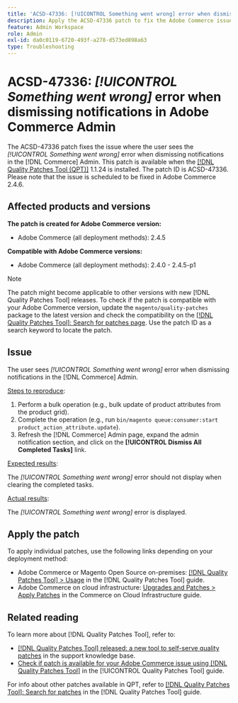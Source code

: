 ```yaml
---
title: 'ACSD-47336: [!UICONTROL Something went wrong] error when dismissing notifications in Adobe Commerce Admin'
description: Apply the ACSD-47336 patch to fix the Adobe Commerce issue where the user sees [!UICONTROL Something went wrong] error when dismissing notifications in the [!DNL Commerce] Admin.
feature: Admin Workspace
role: Admin
exl-id: da0c0119-6720-493f-a278-d573ed898a63
type: Troubleshooting
---
```

# ACSD-47336: _[!UICONTROL Something went wrong]_ error when dismissing notifications in Adobe Commerce Admin

The ACSD-47336 patch fixes the issue where the user sees the _[!UICONTROL Something went wrong]_ error when dismissing notifications in the [!DNL Commerce] Admin. This patch is available when the [[!DNL Quality Patches Tool (QPT)]](https://experienceleague.adobe.com/en/docs/commerce-operations/tools/quality-patches-tool/quality-patches-tool-to-self-serve-quality-patches) 1.1.24 is installed. The patch ID is ACSD-47336. Please note that the issue is scheduled to be fixed in Adobe Commerce 2.4.6.

## Affected products and versions

**The patch is created for Adobe Commerce version:**

* Adobe Commerce (all deployment methods): 2.4.5

**Compatible with Adobe Commerce versions:**

* Adobe Commerce (all deployment methods): 2.4.0 - 2.4.5-p1

>[!NOTE]
>
>The patch might become applicable to other versions with new [!DNL Quality Patches Tool] releases. To check if the patch is compatible with your Adobe Commerce version, update the `magento/quality-patches` package to the latest version and check the compatibility on the [[!DNL Quality Patches Tool]: Search for patches page](https://experienceleague.adobe.com/tools/commerce-quality-patches/index.html). Use the patch ID as a search keyword to locate the patch.

## Issue

The user sees _[!UICONTROL Something went wrong]_ error when dismissing notifications in the [!DNL Commerce] Admin.

<u>Steps to reproduce</u>:

1. Perform a bulk operation (e.g., bulk update of product attributes from the product grid).
1. Complete the operation (e.g., run `bin/magento queue:consumer:start product_action_attribute.update`).
1. Refresh the [!DNL Commerce] Admin page, expand the admin notification section, and click on the **[!UICONTROL Dismiss All Completed Tasks]** link.

<u>Expected results</u>:

The _[!UICONTROL Something went wrong]_ error  should not display when clearing the completed tasks.

<u>Actual results</u>:

The _[!UICONTROL Something went wrong]_ error is displayed.

## Apply the patch

To apply individual patches, use the following links depending on your deployment method:

* Adobe Commerce or Magento Open Source on-premises: [[!DNL Quality Patches Tool] > Usage](/help/tools/quality-patches-tool/usage.md) in the [!DNL Quality Patches Tool] guide.
* Adobe Commerce on cloud infrastructure: [Upgrades and Patches > Apply Patches](https://experienceleague.adobe.com/docs/commerce-cloud-service/user-guide/develop/upgrade/apply-patches.html) in the Commerce on Cloud Infrastructure guide.

## Related reading

To learn more about [!DNL Quality Patches Tool], refer to:

* [[!DNL Quality Patches Tool] released: a new tool to self-serve quality patches](https://experienceleague.adobe.com/en/docs/commerce-operations/tools/quality-patches-tool/quality-patches-tool-to-self-serve-quality-patches) in the support knowledge base.
* [Check if patch is available for your Adobe Commerce issue using [!DNL Quality Patches Tool]](/help/tools/quality-patches-tool/patches-available-in-qpt/check-patch-for-magento-issue-with-magento-quality-patches.md) in the [!UICONTROL Quality Patches Tool] guide.


For info about other patches available in QPT, refer to [[!DNL Quality Patches Tool]: Search for patches](https://experienceleague.adobe.com/tools/commerce-quality-patches/index.html) in the [!DNL Quality Patches Tool] guide.
